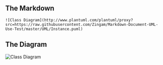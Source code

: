 The Markdown
----

```
![Class Diagram](http://www.plantuml.com/plantuml/proxy?src=https://raw.githubusercontent.com/Zingam/Markdown-Document-UML-Use-Test/master/UML/Instance.puml)
```

The Diagram
----

![Class Diagram](http://www.plantuml.com/plantuml/proxy?src=https://raw.githubusercontent.com/ArturJD/UML-in-Markdown/master/UML/Instance.puml)
